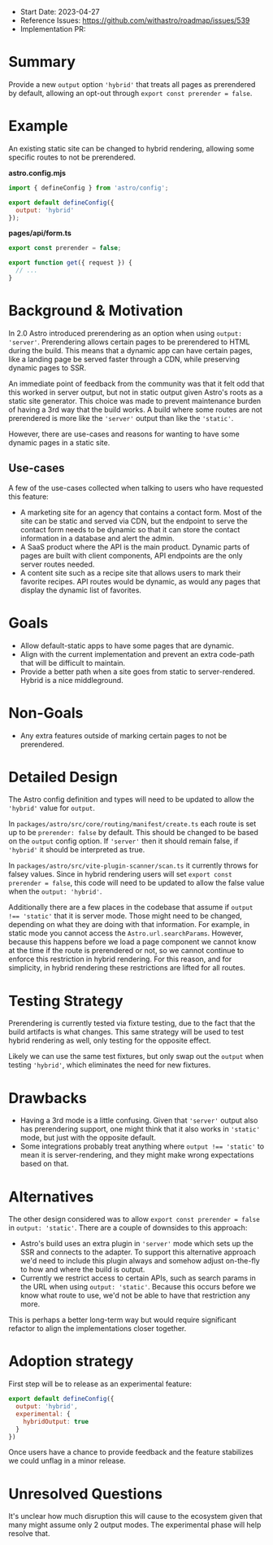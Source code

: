 - Start Date: 2023-04-27
- Reference Issues: https://github.com/withastro/roadmap/issues/539
- Implementation PR: <!-- leave empty -->

# Summary

Provide a new `output` option `'hybrid'` that treats all pages as prerendered by default, allowing an opt-out through `export const prerender = false`.

# Example

An existing static site can be changed to hybrid rendering, allowing some specific routes to not be prerendered.

__astro.config.mjs__

```js
import { defineConfig } from 'astro/config';

export default defineConfig({
  output: 'hybrid'
});
```

__pages/api/form.ts__

```ts
export const prerender = false;

export function get({ request }) {
  // ...
}
```

# Background & Motivation

In 2.0 Astro introduced prerendering as an option when using `output: 'server'`. Prerendering allows certain pages to be prerendered to HTML during the build. This means that a dynamic app can have certain pages, like a landing page be served faster through a CDN, while preserving dynamic pages to SSR.

An immediate point of feedback from the community was that it felt odd that this worked in server output, but not in static output given Astro's roots as a static site generator. This choice was made to prevent maintenance burden of having a 3rd way that the build works. A build where some routes are not prerendered is more like the `'server'` output than like the `'static'`.

However, there are use-cases and reasons for wanting to have some dynamic pages in a static site.

## Use-cases

A few of the use-cases collected when talking to users who have requested this feature:

- A marketing site for an agency that contains a contact form. Most of the site can be static and served via CDN, but the endpoint to serve the contact form needs to be dynamic so that it can store the contact information in a database and alert the admin.
- A SaaS product where the API is the main product. Dynamic parts of pages are built with client components, API endpoints are the only server routes needed.
- A content site such as a recipe site that allows users to mark their favorite recipes. API routes would be dynamic, as would any pages that display the dynamic list of favorites.

# Goals

- Allow default-static apps to have some pages that are dynamic.
- Align with the current implementation and prevent an extra code-path that will be difficult to maintain.
- Provide a better path when a site goes from static to server-rendered. Hybrid is a nice middleground.

# Non-Goals

- Any extra features outside of marking certain pages to not be prerendered.

# Detailed Design

The Astro config definition and types will need to be updated to allow the `'hybrid'` value for `output`.

In `packages/astro/src/core/routing/manifest/create.ts` each route is set up to be `prerender: false` by default. This should be changed to be based on the `output` config option. If `'server'` then it should remain false, if `'hybrid'` it should be interpreted as true.

In `packages/astro/src/vite-plugin-scanner/scan.ts` it currently throws for falsey values. Since in hybrid rendering users will set `export const prerender = false`, this code will need to be updated to allow the false value when the `output: 'hybrid'`.

Additionally there are a few places in the codebase that assume if `output !== 'static'` that it is server mode. Those might need to be changed, depending on what they are doing with that information. For example, in static mode you cannot access the `Astro.url.searchParams`. However, because this happens before we load a page component we cannot know at the time if the route is prerendered or not, so we cannot continue to enforce this restriction in hybrid rendering. For this reason, and for simplicity, in hybrid rendering these restrictions are lifted for all routes.

# Testing Strategy

Prerendering is currently tested via fixture testing, due to the fact that the build artifacts is what changes. This same strategy will be used to test hybrid rendering as well, only testing for the opposite effect. 

Likely we can use the same test fixtures, but only swap out the `output` when testing `'hybrid'`, which eliminates the need for new fixtures.

# Drawbacks

- Having a 3rd mode is a little confusing. Given that `'server'` output also has prerendering support, one might think that it also works in `'static'` mode, but just with the opposite default.
- Some integrations probably treat anything where `output !== 'static'` to mean it is server-rendering, and they might make wrong expectations based on that.

# Alternatives

The other design considered was to allow `export const prerender = false` in `output: 'static'`. There are a couple of downsides to this approach:

- Astro's build uses an extra plugin in `'server'` mode which sets up the SSR and connects to the adapter. To support this alternative approach we'd need to include this plugin always and somehow adjust on-the-fly to how and where the build is output. 
- Currently we restrict access to certain APIs, such as search params in the URL when using `output: 'static'`. Because this occurs before we know what route to use, we'd not be able to have that restriction any more.

This is perhaps a better long-term way but would require significant refactor to align the implementations closer together.

# Adoption strategy

First step will be to release as an experimental feature:

```js
export default defineConfig({
  output: 'hybrid',
  experimental: {
    hybridOutput: true
  }
})
```

Once users have a chance to provide feedback and the feature stabilizes we could unflag in a minor release.

# Unresolved Questions

It's unclear how much disruption this will cause to the ecosystem given that many might assume only 2 output modes. The experimental phase will help resolve that.